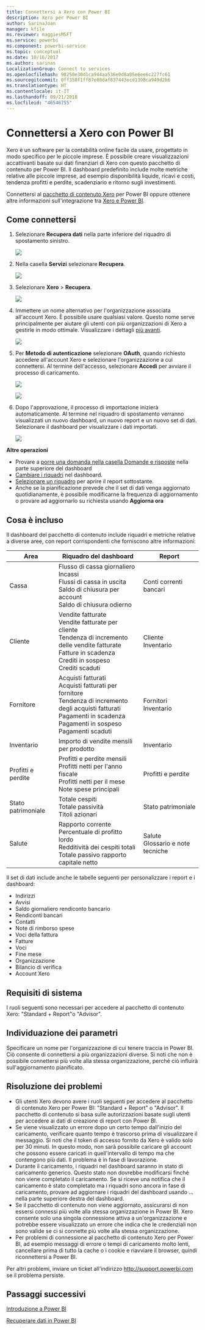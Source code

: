 ```yaml
---
title: Connettersi a Xero con Power BI
description: Xero per Power BI
author: SarinaJoan
manager: kfile
ms.reviewer: maggiesMSFT
ms.service: powerbi
ms.component: powerbi-service
ms.topic: conceptual
ms.date: 10/16/2017
ms.author: sarinas
LocalizationGroup: Connect to services
ms.openlocfilehash: 98250e30d1ca944aa536e0d8a05e6ee6c227fc61
ms.sourcegitcommit: 0ff358f1ff87e88daf837443ecd1398ca949d2b6
ms.translationtype: HT
ms.contentlocale: it-IT
ms.lasthandoff: 09/21/2018
ms.locfileid: "46546755"
---
```

# <a name="connect-to-xero-with-power-bi"></a>Connettersi a Xero con Power BI
Xero è un software per la contabilità online facile da usare, progettato in modo specifico per le piccole imprese. È possibile creare visualizzazioni accattivanti basate sui dati finanziari di Xero con questo pacchetto di contenuto per Power BI. Il dashboard predefinito include molte metriche relative alle piccole imprese, ad esempio disponibilità liquide, ricavi e costi, tendenza profitti e perdite, scadenziario e ritorno sugli investimenti.

Connettersi al [pacchetto di contenuto Xero](https://app.powerbi.com/getdata/services/xero) per Power BI oppure ottenere altre informazioni sull'integrazione tra [Xero e Power BI](https://help.xero.com/Power-BI).

## <a name="how-to-connect"></a>Come connettersi
1. Selezionare **Recupera dati** nella parte inferiore del riquadro di spostamento sinistro.
   
   ![](media/service-connect-to-xero/getdata.png)
2. Nella casella **Servizi** selezionare **Recupera**.
   
   ![](media/service-connect-to-xero/services.png)
3. Selezionare **Xero** \> **Recupera**.
   
   ![](media/service-connect-to-xero/connect.png)
4. Immettere un nome alternativo per l'organizzazione associata all'account Xero. È possibile usare qualsiasi valore. Questo nome serve principalmente per aiutare gli utenti con più organizzazioni di Xero a gestirle in modo ottimale. Visualizzare i dettagli [più avanti](#FindingParams).
   
   ![](media/service-connect-to-xero/params.png)
5. Per **Metodo di autenticazione** selezionare **OAuth**, quando richiesto accedere all'account Xero e selezionare l'organizzazione a cui connettersi. Al termine dell'accesso, selezionare **Accedi** per avviare il processo di caricamento.
   
    ![](media/service-connect-to-xero/creds.png)
   
    ![](media/service-connect-to-xero/creds2.png)
6. Dopo l'approvazione, il processo di importazione inizierà automaticamente. Al termine nel riquadro di spostamento verranno visualizzati un nuovo dashboard, un nuovo report e un nuovo set di dati. Selezionare il dashboard per visualizzare i dati importati.
   
     ![](media/service-connect-to-xero/dashboard.png)

**Altre operazioni**

* Provare a [porre una domanda nella casella Domande e risposte](consumer/end-user-q-and-a.md) nella parte superiore del dashboard
* [Cambiare i riquadri](service-dashboard-edit-tile.md) nel dashboard.
* [Selezionare un riquadro](consumer/end-user-tiles.md) per aprire il report sottostante.
* Anche se la pianificazione prevede che il set di dati venga aggiornato quotidianamente, è possibile modificarne la frequenza di aggiornamento o provare ad aggiornarlo su richiesta usando **Aggiorna ora**

## <a name="whats-included"></a>Cosa è incluso
Il dashboard del pacchetto di contenuto include riquadri e metriche relative a diverse aree, con report corrispondenti che forniscono altre informazioni:  

| Area | Riquadro del dashboard | Report |
| --- | --- | --- |
| Cassa |Flusso di cassa giornaliero <br>Incassi <br>Flussi di cassa in uscita <br>Saldo di chiusura per account <br>Saldo di chiusura odierno |Conti correnti bancari |
| Cliente |Vendite fatturate <br>Vendite fatturate per cliente <br>Tendenza di incremento delle vendite fatturate <br>Fatture in scadenza <br>Crediti in sospeso <br>Crediti scaduti |Cliente <br>Inventario |
| Fornitore |Acquisti fatturati <br>Acquisti fatturati per fornitore <br>Tendenza di incremento degli acquisti fatturati <br> Pagamenti in scadenza <br>Pagamenti in sospeso <br>Pagamenti scaduti |Fornitori <br>Inventario |
| Inventario |Importo di vendite mensili per prodotto |Inventario |
| Profitti e perdite |Profitti e perdite mensili <br>Profitti netti per l'anno fiscale <br>Profitti netti per il mese <br>Note spese principali |Profitti e perdite |
| Stato patrimoniale |Totale cespiti <br>Totale passività <br>Titoli azionari |Stato patrimoniale |
| Salute |Rapporto corrente <br>Percentuale di profitto lordo <br> Redditività dei cespiti totali <br>Totale passivo rapporto capitale netto |Salute <br>Glossario e note tecniche |

Il set di dati include anche le tabelle seguenti per personalizzare i report e i dashboard:  

* Indirizzi  
* Avvisi  
* Saldo giornaliero rendiconto bancario  
* Rendiconti bancari  
* Contatti  
* Note di rimborso spese  
* Voci della fattura  
* Fatture  
* Voci  
* Fine mese  
* Organizzazione  
* Bilancio di verifica  
* Account Xero

## <a name="system-requirements"></a>Requisiti di sistema
I ruoli seguenti sono necessari per accedere al pacchetto di contenuto Xero: "Standard + Report"o "Advisor".

<a name="FindingParams"></a>

## <a name="finding-parameters"></a>Individuazione dei parametri
Specificare un nome per l'organizzazione di cui tenere traccia in Power BI. Ciò consente di connettersi a più organizzazioni diverse. Si noti che non è possibile connettersi più volte alla stessa organizzazione, perché ciò influirà sull'aggiornamento pianificato.   

## <a name="troubleshooting"></a>Risoluzione dei problemi
* Gli utenti Xero devono avere i ruoli seguenti per accedere al pacchetto di contenuto Xero per Power BI: "Standard + Report" o "Advisor". Il pacchetto di contenuto si basa sulle autorizzazioni basate sugli utenti per accedere ai dati di creazione di report con Power BI.  
* Se viene visualizzato un errore dopo un certo tempo dall'inizio del caricamento, verificare quanto tempo è trascorso prima di visualizzare il messaggio. Si noti che il token di accesso fornito da Xero è valido solo per 30 minuti. In questo modo, non sarà possibile caricare gli account che possono essere caricati in quell'intervallo di tempo ma che contengono più dati. Il problema è in fase di lavorazione.
* Durante il caricamento, i riquadri nel dashboard saranno in stato di caricamento generico. Questo stato non dovrebbe modificarsi finché non viene completato il caricamento. Se si riceve una notifica che il caricamento è stato completato ma i riquadri sono ancora in fase di caricamento, provare ad aggiornare i riquadri del dashboard usando ... nella parte superiore destra del dashboard.
* Se il pacchetto di contenuto non viene aggiornato, assicurarsi di non essersi connessi più volte alla stessa organizzazione in Power BI. Xero consente solo una singola connessione attiva a un'organizzazione e potrebbe essere visualizzato un errore che indica che le credenziali non sono valide se ci si connette più volte alla stessa organizzazione.  
* Per problemi di connessione al pacchetto di contenuto Xero per Power BI, ad esempio messaggi di errore o tempi di caricamento molto lenti, cancellare prima di tutto la cache o i cookie e riavviare il browser, quindi riconnettersi a Power BI.  

Per altri problemi, inviare un ticket all'indirizzo http://support.powerbi.com se il problema persiste.

## <a name="next-steps"></a>Passaggi successivi
[Introduzione a Power BI](service-get-started.md)

[Recuperare dati in Power BI](service-get-data.md)

